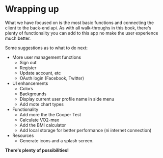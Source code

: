 # Wrapping up


What we have focused on is the most basic functions and connecting the client to the back-end api. As with all walk-throughs in this book, there's plenty of functionality you can add to this app no make the user experience much better.

Some suggestions as to what to do next:

* More user management functions
  * Sign out
  * Register
  * Update account, etc
  * OAuth login (Facebook, Twitter)
* UI enhancements
  * Colors
  * Backgrounds
  * Display current user profile name in side menu
  * Add mote chart types
* Functionality
  * Add more the the Cooper Test
  * Calculate VO2-max 
  * Add the BMI calculator
  * Add local storage for better performance (ni internet connection)
* Resources
  * Generate icons and a splash screen.
 
**There's plenty of possibilities!**